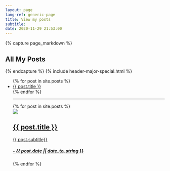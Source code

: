 ```yaml
---
layout: page
lang-ref: generic-page
title: View my posts
subtitle:
date: 2020-11-29 21:53:00
---
```

<!-- Content -->
{% capture page_markdown %}
## All My Posts
{% endcapture %}
{% include header-major-special.html %}



<ul>
    {% for post in site.posts %}
    <li>
      <a href="{{ post.url }}">{{ post.title }}</a>
    </li>
  {% endfor %}
  <hr>
  <div class="cards">
    {% for post in site.posts %}
      <div class="card"><a href="{{ post.url }}"><img src="{{ site.url }}/assets/images/posts/{{ post.image }}"><div class="card-body"><h2>{{ post.title }}</h2><p>{{ post.subtitle}}</p><h5>- {{ post.date || date_to_string }}</h5></div></a></div>
    {% endfor %}
  </div>
</ul>
